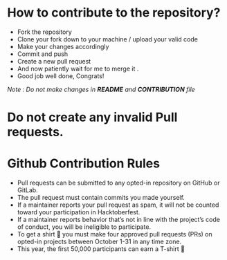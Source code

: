 # How to contribute to the repository?

- Fork the repository
- Clone your fork down to your machine / upload your valid code  
- Make your changes accordingly
- Commit and push
- Create a new pull request
- And now patiently wait for me to merge it .
- Good job well done, Congrats!

*Note : Do not make changes in **README** and **CONTRIBUTION** file*

# Do not create any invalid Pull requests.

# Github Contribution Rules

- Pull requests can be submitted to any opted-in repository on GitHub or GitLab.
- The pull request must contain commits you made yourself.
- If a maintainer reports your pull request as spam, it will not be counted toward your participation in Hacktoberfest.
- If a maintainer reports behavior that’s not in line with the project’s code of conduct, you will be ineligible to participate.
- To get a shirt 👕 you must make four approved pull requests (PRs) on opted-in projects between October 1-31 in any time zone.
- This year, the first 50,000 participants can earn a T-shirt 💃
